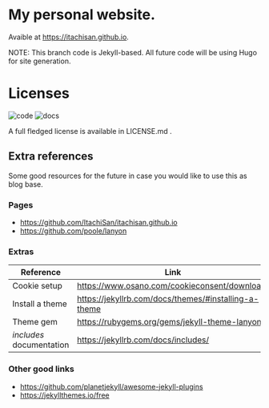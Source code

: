 # My personal website.

Avaible at https://itachisan.github.io.

NOTE: This branch code is Jekyll-based.
All future code will be using Hugo for site generation.

# Licenses
![code](https://img.shields.io/badge/code-MIT-blue)
![docs](https://img.shields.io/badge/docs-CC%20BY--SA%204.0-green)

A full fledged license is available in LICENSE.md .

## Extra references
Some good resources for the future in case you would like to use this as blog
base.

### Pages
* https://github.com/ItachiSan/itachisan.github.io
* https://github.com/poole/lanyon

### Extras
| Reference                | Link                                                 |
| ------------------------ | ---------------------------------------------------- |
| Cookie setup             | https://www.osano.com/cookieconsent/download/        |
| Install a theme          | https://jekyllrb.com/docs/themes/#installing-a-theme |
| Theme gem                | https://rubygems.org/gems/jekyll-theme-lanyon        |
| *includes* documentation | https://jekyllrb.com/docs/includes/                  |

### Other good links
* https://github.com/planetjekyll/awesome-jekyll-plugins
* https://jekyllthemes.io/free
